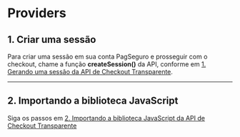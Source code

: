 # Providers

## 1. Criar uma sessão
Para criar uma sessão em sua conta PagSeguro e prosseguir com o checkout, chame a função **createSession()** da API, conforme em <a href="https://dev.pagseguro.uol.com.br/reference/checkout-transparente#transparente-gerando-uma-sessao">1. Gerando uma sessão da API de Checkout Transparente</a>.

---

## 2. Importando a biblioteca JavaScript
Siga os passos em <a href="https://dev.pagseguro.uol.com.br/reference/checkout-transparente#transparente-biblioteca-javascript">2. Importando a biblioteca JavaScript da API de Checkout Transparente</a>
